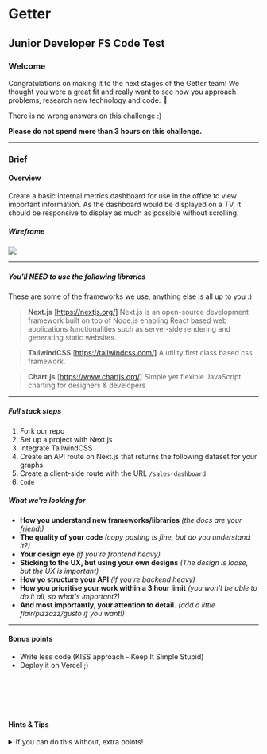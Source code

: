 # Getter
## Junior Developer FS Code Test

###  Welcome
Congratulations on making it to the next stages of the Getter team! We thought you were a great fit and really want to see how you approach problems, research new technology and code. 🤖

There is no wrong answers on this challenge :)

__Please do not spend more than 3 hours on this challenge.__

----

### Brief

#### Overview
Create a basic internal metrics dashboard for use in the office to view important information. As the dashboard would be displayed on a TV, it should be responsive to display as much as possible without scrolling.

##### Wireframe
![](https://share.balsamiq.com/c/bkskDy5jDBDT9JoGLECcb8.png)

-----

##### You'll NEED to use the following libraries
These are some of the frameworks we use, anything else is all up to you :)

> **Next.js** [https://nextjs.org/]
Next.js is an open-source development framework built on top of Node.js enabling React based web applications functionalities such as server-side rendering and generating static websites.

> **TailwindCSS** [https://tailwindcss.com/]
A utility first class based css framework.

> **Chart.js** [https://www.chartjs.org/]
Simple yet flexible JavaScript charting for designers & developers

-----

##### Full stack steps
1. Fork our repo
2. Set up a project with Next.js
3. Integrate TailwindCSS
4. Create an API route on Next.js that returns the following dataset for your graphs.
5. Create a client-side route with the URL `/sales-dashboard`
6. `Code`

##### What we're looking for
- **How you understand new frameworks/libraries** _(the docs are your friend!)_
- **The quality of your code** _(copy pasting is fine, but do you understand it?)_
- **Your design eye** _(if you're frontend heavy)_
- **Sticking to the UX, but using your own designs** _(The design is loose, but the UX is important)_
- **How yo structure your API** _(if you're backend heavy)_
- **How you prioritise your work within a 3 hour limit** _(you won't be able to do it all, so what's important?)_
- **And most importantly, your attention to detail.** _(add a little flair/pizzazz/gusto if you want!)_

----

#### Bonus points
- Write less code (KISS approach - Keep It Simple Stupid)
- Deploy it on Vercel ;)
 
 

&nbsp;
&nbsp;
&nbsp;
&nbsp;
&nbsp;
&nbsp;
&nbsp;
&nbsp;
&nbsp;
&nbsp;
&nbsp;
&nbsp;
&nbsp;
&nbsp;
&nbsp;
&nbsp;
&nbsp;
&nbsp;
&nbsp;
&nbsp;
&nbsp;
&nbsp;
&nbsp;
&nbsp;
&nbsp;
&nbsp;
&nbsp;
&nbsp;
&nbsp;
&nbsp;
&nbsp;
&nbsp;
&nbsp;
&nbsp;
&nbsp;
&nbsp;
&nbsp;
&nbsp;
&nbsp;
&nbsp;
&nbsp;
&nbsp;
&nbsp;
&nbsp;
&nbsp;
&nbsp;
&nbsp;
&nbsp;
&nbsp;
&nbsp;
&nbsp;
&nbsp;
&nbsp;
&nbsp;
&nbsp;
&nbsp;
&nbsp;
&nbsp;
&nbsp;
&nbsp;
&nbsp;
&nbsp;
&nbsp;
&nbsp;
&nbsp;
&nbsp;
&nbsp;
&nbsp;
&nbsp;
&nbsp;
&nbsp;
&nbsp;
&nbsp;
&nbsp;
&nbsp;
&nbsp;
&nbsp;
&nbsp;
&nbsp;
&nbsp;
&nbsp;
&nbsp;
&nbsp;
&nbsp;
&nbsp;
&nbsp;
&nbsp;
&nbsp;
&nbsp;
&nbsp;
&nbsp;
&nbsp;
&nbsp;
&nbsp;
&nbsp;
&nbsp;
&nbsp;
&nbsp;
&nbsp;
&nbsp;
&nbsp;
&nbsp;
&nbsp;
&nbsp;
&nbsp;
&nbsp;
&nbsp;
&nbsp;
&nbsp;
&nbsp;
&nbsp;
&nbsp;
&nbsp;
&nbsp;
&nbsp;
&nbsp;
&nbsp;
&nbsp;
&nbsp;
&nbsp;
&nbsp;
&nbsp;
&nbsp;
&nbsp;
&nbsp;
&nbsp;
&nbsp;
&nbsp;
&nbsp;
&nbsp;
&nbsp;
&nbsp;
&nbsp;
&nbsp;
&nbsp;
&nbsp;
&nbsp;
&nbsp;
&nbsp;
&nbsp;
&nbsp;
&nbsp;
&nbsp;
&nbsp;
&nbsp;
&nbsp;
&nbsp;
&nbsp;
&nbsp;
&nbsp;
&nbsp;
&nbsp;
&nbsp;
&nbsp;
&nbsp;
&nbsp;
&nbsp;
&nbsp;
&nbsp;
&nbsp;
&nbsp;
&nbsp;
&nbsp;
&nbsp;
&nbsp;
&nbsp;
&nbsp;
&nbsp;
&nbsp;
&nbsp;
&nbsp;
&nbsp;
&nbsp;
&nbsp;
&nbsp;
&nbsp;
&nbsp;
&nbsp;
&nbsp;
&nbsp;
&nbsp;
&nbsp;
&nbsp;
&nbsp;
&nbsp;
&nbsp;
&nbsp;
&nbsp;
&nbsp;
&nbsp;
&nbsp;
&nbsp;
&nbsp;
&nbsp;
&nbsp;
&nbsp;
&nbsp;
&nbsp;
&nbsp;
&nbsp;
&nbsp;
&nbsp;
&nbsp;
&nbsp;
&nbsp;
&nbsp;
&nbsp;
&nbsp;
&nbsp;



#### Hints & Tips
<details>
  <summary>If you can do this without, extra points!</summary>

- https://nextjs.org/docs/getting-started
- https://tailwindcss.com/docs/guides/nextjs
- https://nextjs.org/docs/api-routes/introduction
- https://www.chartjs.org/docs/latest/samples/line/line.html
- https://vercel.com/new
- https://daisyui.com
</details>



